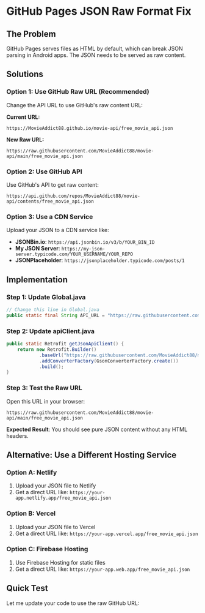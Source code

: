 # GitHub Pages JSON Raw Format Fix

## The Problem
GitHub Pages serves files as HTML by default, which can break JSON parsing in Android apps. The JSON needs to be served as raw content.

## Solutions

### Option 1: Use GitHub Raw URL (Recommended)
Change the API URL to use GitHub's raw content URL:

**Current URL:**
```
https://MovieAddict88.github.io/movie-api/free_movie_api.json
```

**New Raw URL:**
```
https://raw.githubusercontent.com/MovieAddict88/movie-api/main/free_movie_api.json
```

### Option 2: Use GitHub API
Use GitHub's API to get raw content:

```
https://api.github.com/repos/MovieAddict88/movie-api/contents/free_movie_api.json
```

### Option 3: Use a CDN Service
Upload your JSON to a CDN service like:
- **JSONBin.io**: `https://api.jsonbin.io/v3/b/YOUR_BIN_ID`
- **My JSON Server**: `https://my-json-server.typicode.com/YOUR_USERNAME/YOUR_REPO`
- **JSONPlaceholder**: `https://jsonplaceholder.typicode.com/posts/1`

## Implementation

### Step 1: Update Global.java
```java
// Change this line in Global.java
public static final String API_URL = "https://raw.githubusercontent.com/MovieAddict88/movie-api/main/free_movie_api.json";
```

### Step 2: Update apiClient.java
```java
public static Retrofit getJsonApiClient() {
    return new Retrofit.Builder()
            .baseUrl("https://raw.githubusercontent.com/MovieAddict88/movie-api/main/")
            .addConverterFactory(GsonConverterFactory.create())
            .build();
}
```

### Step 3: Test the Raw URL
Open this URL in your browser:
```
https://raw.githubusercontent.com/MovieAddict88/movie-api/main/free_movie_api.json
```

**Expected Result**: You should see pure JSON content without any HTML headers.

## Alternative: Use a Different Hosting Service

### Option A: Netlify
1. Upload your JSON file to Netlify
2. Get a direct URL like: `https://your-app.netlify.app/free_movie_api.json`

### Option B: Vercel
1. Upload your JSON file to Vercel
2. Get a direct URL like: `https://your-app.vercel.app/free_movie_api.json`

### Option C: Firebase Hosting
1. Use Firebase Hosting for static files
2. Get a direct URL like: `https://your-app.web.app/free_movie_api.json`

## Quick Test

Let me update your code to use the raw GitHub URL:
```